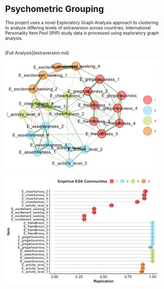 # Psychometric Grouping
This project uses a novel Exploratory Graph Analysis approach to clustering to analyze differing levels of extraversion across countries. International Personality Item Pool (IPIP) study data is processed using exploratory graph analysis.

<br>
[Full Analysis](extraversion.md)
<br>

![network](readme_images/network.png)

![var_stability](readme_images/var_stability.png)
